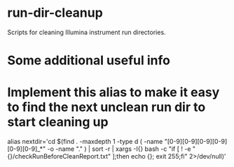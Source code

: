 # run-dir-cleanup
Scripts for cleaning Illumina instrument run directories.

# Some additional useful info

# Implement this alias to make it easy to find the next unclean run dir to start cleaning up
alias nextdir='cd $(find . -maxdepth 1 -type d \( -name "[0-9][0-9][0-9][0-9][0-9][0-9]_*" -o -name "." \) | sort -r | xargs -I{} bash -c "if [ ! -e "{}/checkRunBeforeCleanReport.txt" ];then echo {}; exit 255;fi" 2>/dev/null)'
